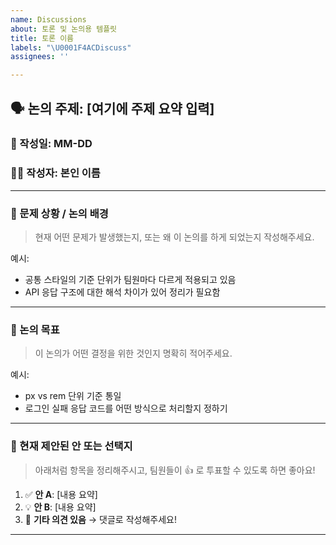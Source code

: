 ```yaml
---
name: Discussions
about: 토론 및 논의용 템플릿
title: 토론 이름
labels: "\U0001F4ACDiscuss"
assignees: ''

---
```


## 🗣️ 논의 주제: [여기에 주제 요약 입력]

### 📅 작성일: MM-DD
### 🙋‍♂️ 작성자: 본인 이름

---

### 🧩 문제 상황 / 논의 배경
> 현재 어떤 문제가 발생했는지, 또는 왜 이 논의를 하게 되었는지 작성해주세요.

예시:
- 공통 스타일의 기준 단위가 팀원마다 다르게 적용되고 있음
- API 응답 구조에 대한 해석 차이가 있어 정리가 필요함

---

### 🎯 논의 목표
> 이 논의가 어떤 결정을 위한 것인지 명확히 적어주세요.

예시:
- px vs rem 단위 기준 통일
- 로그인 실패 응답 코드를 어떤 방식으로 처리할지 정하기

---

### 📌 현재 제안된 안 또는 선택지
> 아래처럼 항목을 정리해주시고, 팀원들이 👍 로 투표할 수 있도록 하면 좋아요!

1. ✅ **안 A**: [내용 요약]
2. 💡 **안 B**: [내용 요약]
3. 📝 **기타 의견 있음** → 댓글로 작성해주세요!

---
